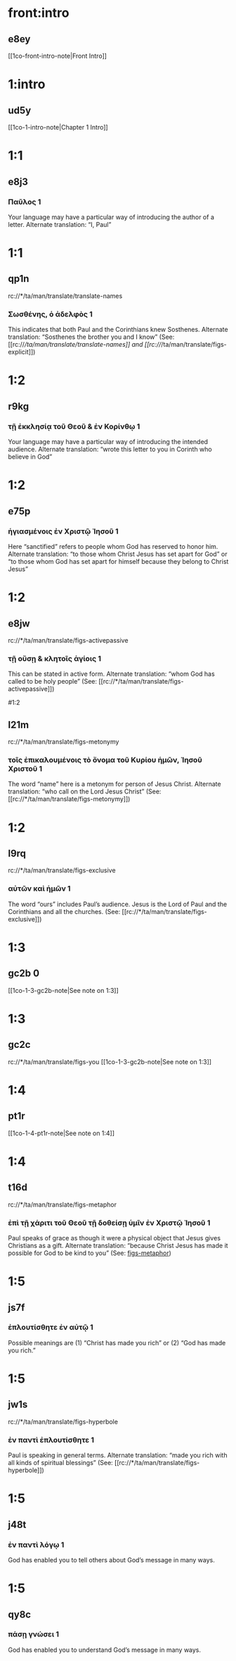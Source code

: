 # front:intro	
## e8ey
[[1co-front-intro-note|Front Intro]]

# 1:intro	
## ud5y
[[1co-1-intro-note|Chapter 1 Intro]]

# 1:1	
## e8j3			
### Παῦλος	1	
Your language may have a particular way of introducing the author of a letter. Alternate translation: “I, Paul”

# 1:1	
## qp1n
rc://*/ta/man/translate/translate-names	
### Σωσθένης, ὁ ἀδελφὸς	1	
This indicates that both Paul and the Corinthians knew Sosthenes. Alternate translation: “Sosthenes the brother you and I know” (See: [[rc://*/ta/man/translate/translate-names]] and [[rc://*/ta/man/translate/figs-explicit]])

# 1:2	
## r9kg			
### τῇ ἐκκλησίᾳ τοῦ Θεοῦ & ἐν Κορίνθῳ	1	
Your language may have a particular way of introducing the intended audience. Alternate translation: “wrote this letter to you in Corinth who believe in God”

# 1:2	
## e75p			
### ἡγιασμένοις ἐν Χριστῷ Ἰησοῦ	1	
Here “sanctified” refers to people whom God has reserved to honor him. Alternate translation: “to those whom Christ Jesus has set apart for God” or “to those whom God has set apart for himself because they belong to Christ Jesus”

# 1:2	
## e8jw		
rc://*/ta/man/translate/figs-activepassive	
### τῇ οὔσῃ & κλητοῖς ἁγίοις	1	
This can be stated in active form. Alternate translation: “whom God has called to be holy people” (See: [[rc://*/ta/man/translate/figs-activepassive]])

#1:2	
## l21m		
rc://*/ta/man/translate/figs-metonymy	
### τοῖς ἐπικαλουμένοις τὸ ὄνομα τοῦ Κυρίου ἡμῶν, Ἰησοῦ Χριστοῦ	1	
The word “name” here is a metonym for person of Jesus Christ. Alternate translation: “who call on the Lord Jesus Christ” (See: [[rc://*/ta/man/translate/figs-metonymy]])

# 1:2	
## l9rq		
rc://*/ta/man/translate/figs-exclusive	
### αὐτῶν καὶ ἡμῶν	1	
The word “ours” includes Paul’s audience. Jesus is the Lord of Paul and the Corinthians and all the churches. (See: [[rc://*/ta/man/translate/figs-exclusive]])

# 1:3	
## gc2b				0	
[[1co-1-3-gc2b-note|See note on 1:3]]

# 1:3	
## gc2c		
rc://*/ta/man/translate/figs-you
[[1co-1-3-gc2b-note|See note on 1:3]]

# 1:4	
## pt1r
[[1co-1-4-pt1r-note|See note on 1:4]]

# 1:4	
## t16d		
rc://*/ta/man/translate/figs-metaphor	
### ἐπὶ τῇ χάριτι τοῦ Θεοῦ τῇ δοθείσῃ ὑμῖν ἐν Χριστῷ Ἰησοῦ	1	
Paul speaks of grace as though it were a physical object that Jesus gives Christians as a gift. Alternate translation: “because Christ Jesus has made it possible for God to be kind to you” (See: [figs-metaphor](../translate/figs-metaphor.md))

# 1:5	
## js7f			
### ἐπλουτίσθητε ἐν αὐτῷ	1	
Possible meanings are (1) “Christ has made you rich” or (2) “God has made you rich.”

# 1:5	
## jw1s		
rc://*/ta/man/translate/figs-hyperbole	
### ἐν παντὶ ἐπλουτίσθητε	1	
Paul is speaking in general terms. Alternate translation: “made you rich with all kinds of spiritual blessings” (See: [[rc://*/ta/man/translate/figs-hyperbole]])

# 1:5	
## j48t			
### ἐν παντὶ λόγῳ	1	
God has enabled you to tell others about God’s message in many ways.

# 1:5	
## qy8c			
### πάσῃ γνώσει	1	
God has enabled you to understand God’s message in many ways.
